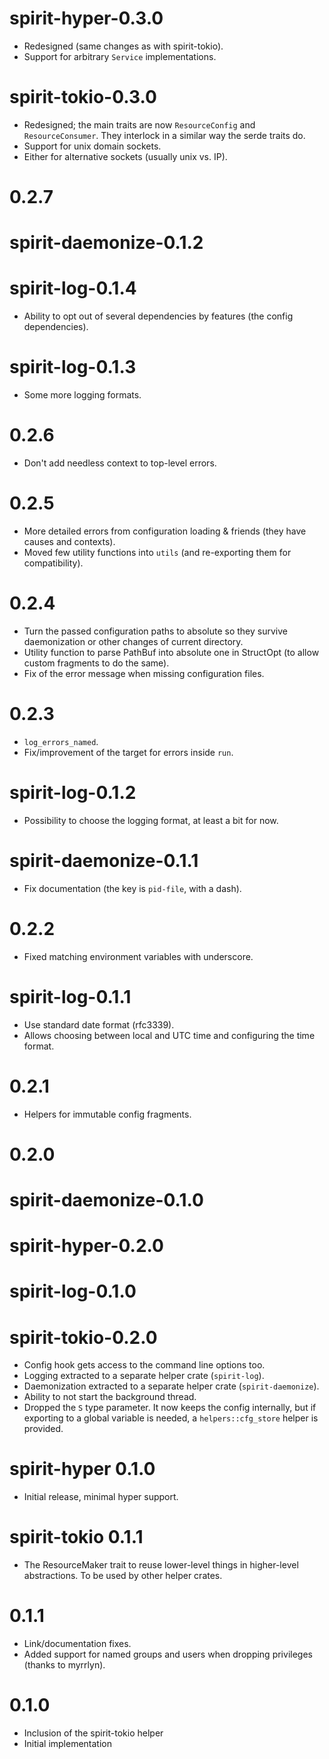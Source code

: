 # spirit-hyper-0.3.0

* Redesigned (same changes as with spirit-tokio).
* Support for arbitrary `Service` implementations.

# spirit-tokio-0.3.0

* Redesigned; the main traits are now `ResourceConfig` and `ResourceConsumer`.
  They interlock in a similar way the serde traits do.
* Support for unix domain sockets.
* Either for alternative sockets (usually unix vs. IP).

# 0.2.7
# spirit-daemonize-0.1.2
# spirit-log-0.1.4

* Ability to opt out of several dependencies by features (the config
  dependencies).

# spirit-log-0.1.3

* Some more logging formats.

# 0.2.6

* Don't add needless context to top-level errors.

# 0.2.5

* More detailed errors from configuration loading & friends (they have causes
  and contexts).
* Moved few utility functions into `utils` (and re-exporting them for
  compatibility).

# 0.2.4

* Turn the passed configuration paths to absolute so they survive daemonization
  or other changes of current directory.
* Utility function to parse PathBuf into absolute one in StructOpt (to allow
  custom fragments to do the same).
* Fix of the error message when missing configuration files.

# 0.2.3

* `log_errors_named`.
* Fix/improvement of the target for errors inside `run`.

# spirit-log-0.1.2

* Possibility to choose the logging format, at least a bit for now.

# spirit-daemonize-0.1.1

* Fix documentation (the key is `pid-file`, with a dash).

# 0.2.2

* Fixed matching environment variables with underscore.

# spirit-log-0.1.1

* Use standard date format (rfc3339).
* Allows choosing between local and UTC time and configuring the time format.

# 0.2.1

* Helpers for immutable config fragments.

# 0.2.0
# spirit-daemonize-0.1.0
# spirit-hyper-0.2.0
# spirit-log-0.1.0
# spirit-tokio-0.2.0

* Config hook gets access to the command line options too.
* Logging extracted to a separate helper crate (`spirit-log`).
* Daemonization extracted to a separate helper crate (`spirit-daemonize`).
* Ability to not start the background thread.
* Dropped the `S` type parameter. It now keeps the config internally, but if
  exporting to a global variable is needed, a `helpers::cfg_store` helper is
  provided.

# spirit-hyper 0.1.0

* Initial release, minimal hyper support.

# spirit-tokio 0.1.1

* The ResourceMaker trait to reuse lower-level things in higher-level
  abstractions. To be used by other helper crates.

# 0.1.1

* Link/documentation fixes.
* Added support for named groups and users when dropping privileges (thanks to
  myrrlyn).

# 0.1.0

* Inclusion of the spirit-tokio helper
* Initial implementation
